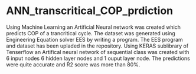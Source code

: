# ANN_transcritical_COP_prdiction
Using Machine Learning an Artificial Neural network was created which predicts COP of a trancritical cycle.
The dataset was generated using Engineering Equation solver EES by writing a program.
The EES program and dataset has been upladed in the repository.
Using KERAS sublibrary of Tenserflow an Artifical neural network of sequential class was created with 6 input nodes 6 hidden layer nodes and 1 ouput layer node.
The predictions were quite accurate and R2 score was more than 80%.

